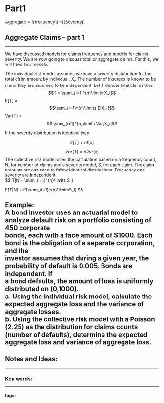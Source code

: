 # Part1

Aggregate = [[frequency]] *[[Severity]]
## Aggregate Claims – part 1  
---
We have discussed models for claims frequency and models for claims severity. We are now going to  discuss total or aggregate claims. For this, we will have two models.  

The individual risk model assumes we have a severity distribution for the total claim amount by  individual, $X_i$. The number of insureds is known to be n and they are assumed to be independent. Let T  denote total claims then  
$$T = \sum_{i=1}^{n}\limits X_i$$
E[T] = $$\sum_{i=1}^{n}\limits E[X_i]$$
Var(T) =  $$
\sum_{i=1}^{n}\limits Var[X_i]$$









If the severity distribution is identical then


$$E[T] = nt[x]$$


$$Var(T) = nVar(x)  $$
The collective risk model does the calculation based on a frequency count, N, for number of claims and a severity model, S, for each claim. The claim amounts are assumed to follow identical distributions.  Frequency and severity are independent.  
$$
T|N = \sum_{i=1}^{n}\limits S_i

$$
$$
E[T|N] = E[\sum_{i=1}^{n}\limitsS_i]
$$

Example:  
A bond investor uses an actuarial model to analyze default risk on a portfolio consisting of 450 corporate  
bonds, each with a face amount of $1000. Each bond is the obligation of a separate corporation, and the  
investor assumes that during a given year, the probability of default is 0.005. Bonds are independent. If  
a bond defaults, the amount of loss is uniformly distributed on (0,1000).  
a. Using the individual risk model, calculate the expected aggregate loss and the variance of  
aggregate losses.  
b. Using the collective risk model with a Poisson (2.25) as the distribution for claims counts  
(number of defaults), determine the expected aggregate loss and variance of aggregate loss.
---
## Notes and Ideas:
---
### Key words:
---
#### tags:









	

